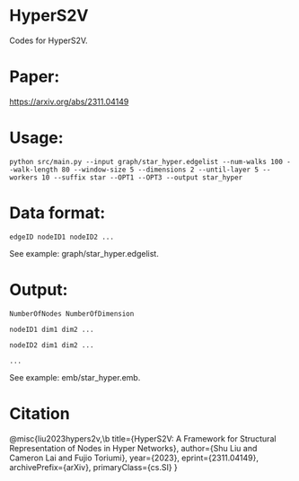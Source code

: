 # HyperS2V
Codes for HyperS2V.

# Paper:
https://arxiv.org/abs/2311.04149

# Usage:
```
python src/main.py --input graph/star_hyper.edgelist --num-walks 100 --walk-length 80 --window-size 5 --dimensions 2 --until-layer 5 --workers 10 --suffix star --OPT1 --OPT3 --output star_hyper
```
# Data format:
```
edgeID nodeID1 nodeID2 ...
```
See example: graph/star_hyper.edgelist.

# Output:
```
NumberOfNodes NumberOfDimension

nodeID1 dim1 dim2 ...

nodeID2 dim1 dim2 ...

...
```
See example: emb/star_hyper.emb.

# Citation
@misc{liu2023hypers2v,\b
      title={HyperS2V: A Framework for Structural Representation of Nodes in Hyper Networks}, 
      author={Shu Liu and Cameron Lai and Fujio Toriumi},
      year={2023},
      eprint={2311.04149},
      archivePrefix={arXiv},
      primaryClass={cs.SI}
}
